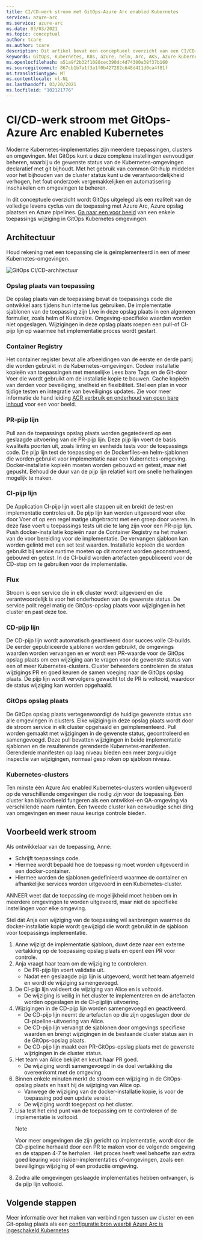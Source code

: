 ```yaml
---
title: CI/CD-werk stroom met GitOps-Azure Arc enabled Kubernetes
services: azure-arc
ms.service: azure-arc
ms.date: 03/03/2021
ms.topic: conceptual
author: tcare
ms.author: tcare
description: Dit artikel bevat een conceptueel overzicht van een CI/CD-werk stroom met behulp van GitOps
keywords: GitOps, Kubernetes, K8s, azure, helm, Arc, AKS, Azure Kubernetes service, containers, CI, CD, Azure DevOps
ms.openlocfilehash: a51a9f2b32f1088cec390dc4d74300a38f37b160
ms.sourcegitcommit: 867cb1b7a1f3a1f0b427282c648d411d0ca4f81f
ms.translationtype: MT
ms.contentlocale: nl-NL
ms.lasthandoff: 03/20/2021
ms.locfileid: "102121776"
---
```

# <a name="cicd-workflow-using-gitops---azure-arc-enabled-kubernetes"></a>CI/CD-werk stroom met GitOps-Azure Arc enabled Kubernetes

Moderne Kubernetes-implementaties zijn meerdere toepassingen, clusters en omgevingen. Met GitOps kunt u deze complexe instellingen eenvoudiger beheren, waarbij u de gewenste status van de Kubernetes-omgevingen declaratief met git bijhoudt. Met het gebruik van common Git-hulp middelen voor het bijhouden van de cluster status kunt u de verantwoordelijkheid verhogen, het fout onderzoek vergemakkelijken en automatisering inschakelen om omgevingen te beheren.

In dit conceptuele overzicht wordt GitOps uitgelegd als een realiteit van de volledige levens cyclus van de toepassing met Azure Arc, Azure opslag plaatsen en Azure pipelines. [Ga naar een voor beeld](#example-workflow) van een enkele toepassings wijziging in GitOps Kubernetes omgevingen.

## <a name="architecture"></a>Architectuur

Houd rekening met een toepassing die is geïmplementeerd in een of meer Kubernetes-omgevingen.

![GitOps CI/CD-architectuur](./media/gitops-arch.png)

### <a name="application-repo"></a>Opslag plaats van toepassing
De opslag plaats van de toepassing bevat de toepassings code die ontwikkel aars tijdens hun interne lus gebruiken. De implementatie sjablonen van de toepassing zijn Live in deze opslag plaats in een algemeen formulier, zoals helm of Kustomize. Omgeving-specifieke waarden worden niet opgeslagen. Wijzigingen in deze opslag plaats roepen een pull-of CI-pijp lijn op waarmee het implementatie proces wordt gestart.
### <a name="container-registry"></a>Container Registry
Het container register bevat alle afbeeldingen van de eerste en derde partij die worden gebruikt in de Kubernetes-omgevingen. Codeer installatie kopieën van toepassingen met menselijke Lees bare Tags en de Git-door Voer die wordt gebruikt om de installatie kopie te bouwen. Cache kopieën van derden voor beveiliging, snelheid en flexibiliteit. Stel een plan in voor tijdige testen en integratie van beveiligings updates. Zie voor meer informatie de hand leiding [ACR verbruik en onderhoud van open bare inhoud](https://docs.microsoft.com/azure/container-registry/tasks-consume-public-content) voor een voor beeld.
### <a name="pr-pipeline"></a>PR-pijp lijn
Pull aan de toepassings opslag plaats worden gegatedeerd op een geslaagde uitvoering van de PR-pijp lijn. Deze pijp lijn voert de basis kwaliteits poorten uit, zoals linting en eenheids tests voor de toepassings code. De pijp lijn test de toepassing en de Dockerfiles-en helm-sjablonen die worden gebruikt voor implementatie naar een Kubernetes-omgeving. Docker-installatie kopieën moeten worden gebouwd en getest, maar niet gepusht. Behoud de duur van de pijp lijn relatief kort om snelle herhalingen mogelijk te maken.
### <a name="ci-pipeline"></a>CI-pijp lijn
De Application CI-pijp lijn voert alle stappen uit en breidt de test-en implementatie controles uit. De pijp lijn kan worden uitgevoerd voor elke door Voer of op een regel matige uitgebracht met een groep door voeren. In deze fase voert u toepassings tests uit die te lang zijn voor een PR-pijp lijn. Push docker-installatie kopieën naar de Container Registry na het maken van de voor bereiding voor de implementatie. De vervangen sjabloon kan worden gelintd met een set test waarden. Installatie kopieën die worden gebruikt bij service runtime moeten op dit moment worden geconstrueerd, gebouwd en getest. In de CI-build worden artefacten gepubliceerd voor de CD-stap om te gebruiken voor de implementatie.
### <a name="flux"></a>Flux
Stroom is een service die in elk cluster wordt uitgevoerd en die verantwoordelijk is voor het onderhouden van de gewenste status. De service pollt regel matig de GitOps-opslag plaats voor wijzigingen in het cluster en past deze toe.
### <a name="cd-pipeline"></a>CD-pijp lijn
De CD-pijp lijn wordt automatisch geactiveerd door succes volle CI-builds. De eerder gepubliceerde sjablonen worden gebruikt, de omgevings waarden worden vervangen en er wordt een PR-waarde voor de GitOps opslag plaats om een wijziging aan te vragen voor de gewenste status van een of meer Kubernetes-clusters. Cluster beheerders controleren de status wijzigings PR en goed keuren de samen voeging naar de GitOps opslag plaats. De pijp lijn wordt vervolgens gewacht tot de PR is voltooid, waardoor de status wijziging kan worden opgehaald.
### <a name="gitops-repo"></a>GitOps opslag plaats
De GitOps opslag plaats vertegenwoordigt de huidige gewenste status van alle omgevingen in clusters. Elke wijziging in deze opslag plaats wordt door de stroom service in elk cluster opgehaald en geïmplementeerd. Pull worden gemaakt met wijzigingen in de gewenste status, gecontroleerd en samengevoegd. Deze pull bevatten wijzigingen in beide implementatie sjablonen en de resulterende gerenderde Kubernetes-manifesten. Gerenderde manifesten op laag niveau bieden een meer zorgvuldige inspectie van wijzigingen, normaal gesp roken op sjabloon niveau.
### <a name="kubernetes-clusters"></a>Kubernetes-clusters
Ten minste één Azure Arc enabled Kubernetes-clusters worden uitgevoerd op de verschillende omgevingen die nodig zijn voor de toepassing. Eén cluster kan bijvoorbeeld fungeren als een ontwikkel-en QA-omgeving via verschillende naam ruimten. Een tweede cluster kan eenvoudige schei ding van omgevingen en meer nauw keurige controle bieden.
## <a name="example-workflow"></a>Voorbeeld werk stroom
Als ontwikkelaar van de toepassing, Anne:
* Schrijft toepassings code.
* Hiermee wordt bepaald hoe de toepassing moet worden uitgevoerd in een docker-container.
* Hiermee worden de sjablonen gedefinieerd waarmee de container en afhankelijke services worden uitgevoerd in een Kubernetes-cluster.

ANNEER weet dat de toepassing de mogelijkheid moet hebben om in meerdere omgevingen te worden uitgevoerd, maar niet de specifieke instellingen voor elke omgeving.

Stel dat Anja een wijziging van de toepassing wil aanbrengen waarmee de docker-installatie kopie wordt gewijzigd die wordt gebruikt in de sjabloon voor toepassings implementatie.

1. Anne wijzigt de implementatie sjabloon, duwt deze naar een externe vertakking op de toepassing opslag plaats en opent een PR voor controle.
2. Anja vraagt haar team om de wijziging te controleren.
    * De PR-pijp lijn voert validatie uit.
    * Nadat een geslaagde pijp lijn is uitgevoerd, wordt het team afgemeld en wordt de wijziging samengevoegd.
3. De CI-pijp lijn valideert de wijziging van Alice en is voltooid.
    * De wijziging is veilig in het cluster te implementeren en de artefacten worden opgeslagen in de CI-pijplijn uitvoering.
4. Wijzigingen in de CD-pijp lijn worden samengevoegd en geactiveerd.
    * De CD-pijp lijn neemt de artefacten op die zijn opgeslagen door de CI-pipeline-uitvoering van Alice.
    * De CD-pijp lijn vervangt de sjablonen door omgevings specifieke waarden en brengt wijzigingen in de bestaande cluster status aan in de GitOps-opslag plaats.
    * De CD-pijp lijn maakt een PR-GitOps-opslag plaats met de gewenste wijzigingen in de cluster status.
5. Het team van Alice bekijkt en keurt haar PR goed.
    * De wijziging wordt samengevoegd in de doel vertakking die overeenkomt met de omgeving.
6. Binnen enkele minuten merkt de stroom een wijziging in de GitOps-opslag plaats en haalt hij de wijziging van Alice op.
    * Vanwege de wijziging van de docker-installatie kopie, is voor de toepassing pod een update vereist.
    * De wijziging wordt toegepast op het cluster.
7. Lisa test het eind punt van de toepassing om te controleren of de implementatie is voltooid.
   > [!NOTE]
   > Voor meer omgevingen die zijn gericht op implementatie, wordt door de CD-pipeline herhaald door een PR te maken voor de volgende omgeving en de stappen 4-7 te herhalen. Het proces heeft veel behoefte aan extra goed keuring voor riskier-implementaties of-omgevingen, zoals een beveiligings wijziging of een productie omgeving.
8.  Zodra alle omgevingen geslaagde implementaties hebben ontvangen, is de pijp lijn voltooid.

## <a name="next-steps"></a>Volgende stappen
Meer informatie over het maken van verbindingen tussen uw cluster en een Git-opslag plaats als een [configuratie bron waarbij Azure Arc is ingeschakeld Kubernetes](./conceptual-configurations.md)
